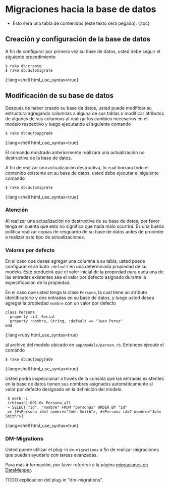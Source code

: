 # Migraciones hacia la base de datos

* Esto será una tabla de contenidos (este texto será pegado).
{:toc}

## Creación y configuración de la base de datos
A fin de configurar por primera vez su base de datos, 
usted debe seguir el siguiente procedimiento
   
    $ rake db:create
    $ rake db:automigrate
{:lang=shell html_use_syntax=true}

## Modificación de su base de datos
Después de haber creado su base de datos, 
usted puede modificar su estructura 
agregando columnas a alguna de sus tablas 
o modificar atributos de algunas de sus columnas 
al realizar los cambios necesarios en el modelo respectivo 
y luego ejecutando el siguiente comando 

    $ rake db:autoupgrade
{:lang=shell html_use_syntax=true}

El comando mostrado anteriormente realizara 
una actualización no destructiva de la base de datos.

A fin de realizar una actualización destructiva, 
lo cual borrara todo el contenido existente en su base de datos,
usted debe ejecutar el siguiente comando

    $ rake db:automigrate
{:lang=shell html_use_syntax=true}

### Atención
Al realizar una actualización no destructiva de su base de datos, 
por favor tenga en cuenta que esto no significa que nada malo ocurrirá.
Es una buena política realizar copias de resguardo de su base de datos
antes de proceder a realizar este tipo de actualizaciones.

### Valores por defecto
En el caso que desee agregar una columna a su tabla, 
usted puede configurar el atributo ``:default`` 
en una determinado propiedad de su modelo.
Esto producirá que el valor inicial de la propiedad 
para cada una de las entradas existentes
sea el valor por defecto asignado durante la especificación de la propiedad.

En el caso que usted tenga la clase ``Persona``, 
la cual tiene un atributo identificatorio y 
dos entradas en su base de datos, y luego usted 
desea agregar la propiedad ``nombre`` con un valor por defecto

	class Persona
	  property :id, Serial
      property :nombre, String, :default => "Juan Perez"
	end
{:lang=ruby html_use_syntax=true}

al archivo del modelo ubicado en ``app/models/person.rb``.
Entonces ejecute el comando  

    $ rake db:autoupgrade
{:lang=shell html_use_syntax=true}

Usted podrá inspeccionar a través de la consola 
que las entradas existentes en la base de datos 
tienen sus nombres asignados automáticamente al valor por defecto 
designado en la definición del modelo.

     $ merb -i
     irb(main):001:0> Persona.all
     ~ SELECT "id", "nombre" FROM "personas" ORDER BY "id"
     => [#<Persona id=1 nombre="John Smith">, #<Persona id=2 nombre="John Smith">]
{:lang=shell html_use_syntax=true}

### DM-Migrations
Usted puede utilizar el plug-in ``dm-migrations`` 
a fin de realizar migraciones que puedan ayudarlo con tareas avanzadas.

Para más información, por favor referirse a la página [migraciones en DataMapper][].

TODO explicacion del plug-in "dm-migrations".

[migraciones en DataMapper]: http://datamapper.org/doku.php?id=docs:migrations